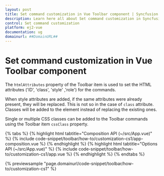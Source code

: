 ```yaml
---
layout: post
title: Set command customization in Vue Toolbar component | Syncfusion
description: Learn here all about Set command customization in Syncfusion Vue Toolbar component of Syncfusion Essential JS 2 and more.
control: Set command customization 
platform: ej2-vue
documentation: ug
domainurl: ##DomainURL##
---
```


# Set command customization in Vue Toolbar component

The `htmlAttributes` property of the Toolbar item is used to set the HTML attributes ('ID', 'class', 'style' ,'role') for the commands.

When style attributes are added, if the same attributes were already present, they will be replaced. This is not so in the case of `class`
 attribute. Classes will be added to the element instead of replacing the existing ones.

Single or multiple CSS classes can be added to the Toolbar commands using the Toolbar item `cssClass` property.

{% tabs %}
{% highlight html tabtitle="Composition API (~/src/App.vue)" %}
{% include code-snippet/toolbar/how-to/customization-cs1/app-composition.vue %}
{% endhighlight %}
{% highlight html tabtitle="Options API (~/src/App.vue)" %}
{% include code-snippet/toolbar/how-to/customization-cs1/app.vue %}
{% endhighlight %}
{% endtabs %}
        
{% previewsample "page.domainurl/code-snippet/toolbar/how-to/customization-cs1" %}